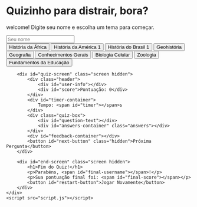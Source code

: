 <!DOCTYPE html>
<html lang="pt-br">
<head>
    <meta charset="UTF-8">
    <meta name="viewport" content="width=device-width, initial-scale=1.0">
    <title>ta muito frio igual critiano rona. larilara</title>
    <link rel="stylesheet" href="style.css">
    <link href="https://fonts.googleapis.com/css2?family=Poppins:wght@400;700&display=swap" rel="stylesheet">
</head>
<body>
    <div class="container">
        <div id="start-screen" class="screen">
            <h1>Quizinho para distrair, bora?</h1>
            <p>welcome! Digite seu nome e escolha um tema para começar.</p>
            <input type="text" id="username" placeholder="Seu nome">
            <div class="theme-selection">
                <!-- <button class="theme-button" data-theme="historia">História</button> -->
                <button class="theme-button" data-theme="historia_africa">História da África</button>
                <button class="theme-button" data-theme="historia_america1">História da América 1</button>
                <button class="theme-button" data-theme="historia_brasil1">História do Brasil 1</button>
                <button class="theme-button" data-theme="geohistoria">Geohistória</button>
                <!-- <button class="theme-button" data-theme="ciencias">Ciências</button> -->
                <button class="theme-button" data-theme="geografia">Geografia</button>
                <button class="theme-button" data-theme="conhecimentos_gerais">Conhecimentos Gerais</button>
                <button class="theme-button" data-theme="biologia_celular">Biologia Celular</button>
                <button class="theme-button" data-theme="zoologia">Zoologia</button>
                <button class="theme-button" data-theme="fundamentos_da_educacao">Fundamentos da Educação</button>
            </div>
        </div>

        <div id="quiz-screen" class="screen hidden">
            <div class="header">
                <div id="user-info"></div>
                <div id="score">Pontuação: 0</div>
            </div>
            <div id="timer-container">
                Tempo: <span id="timer"></span>s
            </div>
            <div class="quiz-box">
                <div id="question-text"></div>
                <div id="answers-container" class="answers"></div>
            </div>
            <div id="feedback-container"></div>
            <button id="next-button" class="hidden">Próxima Pergunta</button>
        </div>

        <div id="end-screen" class="screen hidden">
            <h1>Fim do Quiz!</h1>
            <p>Parabéns, <span id="final-username"></span>!</p>
            <p>Sua pontuação final foi: <span id="final-score"></span></p>
            <button id="restart-button">Jogar Novamente</button>
        </div>
    </div>
    <script src="script.js"></script>
</body>
</html>

